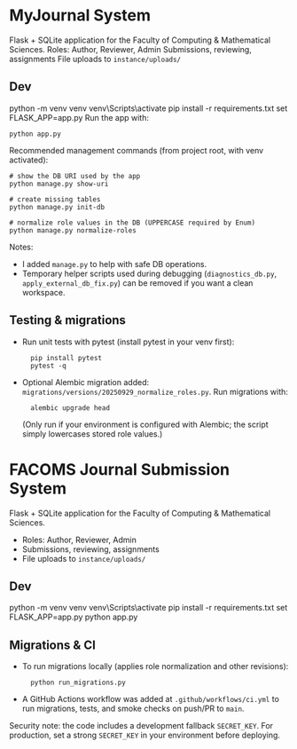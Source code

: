 ﻿# MyJournal System

Flask + SQLite application for the Faculty of Computing & Mathematical Sciences.
Roles: Author, Reviewer, Admin
Submissions, reviewing, assignments
File uploads to `instance/uploads/`

## Dev
python -m venv venv
venv\Scripts\activate
pip install -r requirements.txt
set FLASK_APP=app.py
Run the app with:

	python app.py

Recommended management commands (from project root, with venv activated):

	# show the DB URI used by the app
	python manage.py show-uri

	# create missing tables
	python manage.py init-db

	# normalize role values in the DB (UPPERCASE required by Enum)
	python manage.py normalize-roles

Notes:
- I added `manage.py` to help with safe DB operations.
- Temporary helper scripts used during debugging (`diagnostics_db.py`, `apply_external_db_fix.py`) can be removed if you want a clean workspace.

Testing & migrations
--------------------
- Run unit tests with pytest (install pytest in your venv first):

		pip install pytest
		pytest -q

- Optional Alembic migration added: `migrations/versions/20250929_normalize_roles.py`.
	Run migrations with:

		alembic upgrade head

	(Only run if your environment is configured with Alembic; the script simply lowercases stored role values.)
# FACOMS Journal Submission System

Flask + SQLite application for the Faculty of Computing & Mathematical Sciences.
- Roles: Author, Reviewer, Admin
- Submissions, reviewing, assignments
- File uploads to `instance/uploads/`

## Dev
python -m venv venv
venv\Scripts\activate
pip install -r requirements.txt
set FLASK_APP=app.py
python app.py

Migrations & CI
---------------
- To run migrations locally (applies role normalization and other revisions):

		python run_migrations.py

- A GitHub Actions workflow was added at `.github/workflows/ci.yml` to run
	migrations, tests, and smoke checks on push/PR to `main`.

Security note: the code includes a development fallback `SECRET_KEY`. For
production, set a strong `SECRET_KEY` in your environment before deploying.
